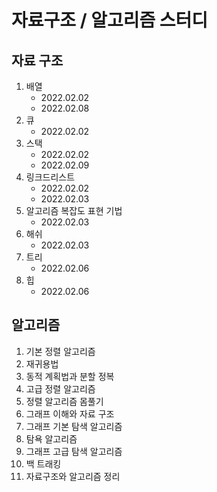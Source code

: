 # 자료구조 / 알고리즘 스터디
## 자료 구조

1. 배열 
   - 2022.02.02
   - 2022.02.08
2. 큐
   - 2022.02.02
3. 스택
    - 2022.02.02
    - 2022.02.09
4. 링크드리스트
    - 2022.02.02
    - 2022.02.03
5. 알고리즘 복잡도 표현 기법
    - 2022.02.03
6. 해쉬
    - 2022.02.03
7. 트리
    - 2022.02.06
8. 힙
    - 2022.02.06


## 알고리즘

1. 기본 정렬 알고리즘
2. 재귀용법
3. 동적 계획법과 분할 정복
4. 고급 정렬 알고리즘
5. 정렬 알고리즘 몸풀기
6. 그래프 이해와 자료 구조
7. 그래프 기본 탐색 알고리즘
8. 탐욕 알고리즘
9. 그래프 고급 탐색 알고리즘
10. 백 트래킹
11. 자료구조와 알고리즘 정리
